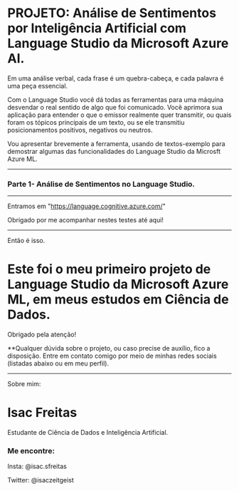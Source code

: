 # PROJETO: Análise de Sentimentos por Inteligência Artificial com Language Studio da Microsoft Azure AI.

Em uma análise verbal, cada frase é um quebra-cabeça, e cada palavra é uma peça essencial.



Com o Language Studio você dá todas as ferramentas para uma máquina desvendar o real sentido de algo que foi comunicado. Vocẽ aprimora sua aplicação para entender o que o emissor realmente quer transmitir, ou quais foram os tópicos principais de um texto, ou se ele transmitiu posicionamentos positivos, negativos ou neutros.


Vou apresentar brevemente a ferramenta, usando de textos-exemplo para demostrar algumas das funcionalidades do Language Studio da Microsft Azure ML.

--------------------------

### Parte 1- Análise de Sentimentos no Language Studio.

--------------------------

Entramos em "https://language.cognitive.azure.com/"



Obrigado por me acompanhar nestes testes até aqui!

--------------------------

Então é isso.

# Este foi o meu primeiro projeto de Language Studio da Microsoft Azure ML, em meus estudos em Ciência de Dados.

Obrigado pela atenção!

**Qualquer dúvida sobre o projeto, ou caso precise de auxílio, fico a disposição. Entre em contato comigo por meio de minhas redes sociais (listadas abaixo ou em meu perfil).

--------------------------

Sobre mim:
# Isac Freitas
Estudante de Ciência de Dados e Inteligência Artificial.

### Me encontre:

Insta: @isac.sfreitas



Twitter: @isaczeitgeist
